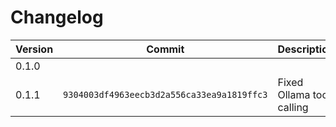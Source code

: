 # Changelog
|Version|Commit|Description|
|-|-|-|
|0.1.0|||Initial release
|0.1.1|`9304003df4963eecb3d2a556ca33ea9a1819ffc3`|Fixed Ollama tool calling|